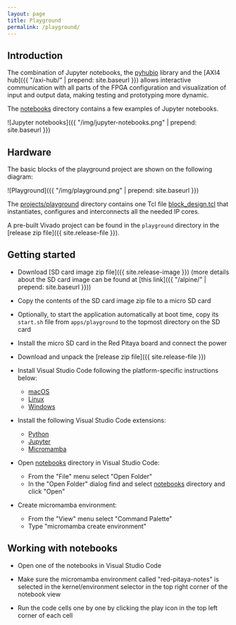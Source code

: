 ```yaml
---
layout: page
title: Playground
permalink: /playground/
---
```


Introduction
-----

The combination of Jupyter notebooks, the [pyhubio](https://github.com/pavel-demin/pyhubio) library and the [AXI4 hub]({{ "/axi-hub/" | prepend: site.baseurl }}) allows interactive communication with all parts of the FPGA configuration and visualization of input and output data, making testing and prototyping more dynamic.

The [notebooks](https://github.com/pavel-demin/red-pitaya-notes/tree/master/notebooks) directory contains a few examples of Jupyter notebooks.

![Jupyter notebooks]({{ "/img/jupyter-notebooks.png" | prepend: site.baseurl }})

Hardware
-----

The basic blocks of the playground project are shown on the following diagram:

![Playground]({{ "/img/playground.png" | prepend: site.baseurl }})

The [projects/playground](https://github.com/pavel-demin/red-pitaya-notes/tree/master/projects/playground) directory contains one Tcl file [block_design.tcl](https://github.com/pavel-demin/red-pitaya-notes/blob/master/projects/playground/block_design.tcl) that instantiates, configures and interconnects all the needed IP cores.

A pre-built Vivado project can be found in the `playground` directory in the [release zip file]({{ site.release-file }}).

Getting started
-----

- Download [SD card image zip file]({{ site.release-image }}) (more details about the SD card image can be found at [this link]({{ "/alpine/" | prepend: site.baseurl }}))
- Copy the contents of the SD card image zip file to a micro SD card
- Optionally, to start the application automatically at boot time, copy its `start.sh` file from `apps/playground` to the topmost directory on the SD card
- Install the micro SD card in the Red Pitaya board and connect the power
- Download and unpack the [release zip file]({{ site.release-file }})

- Install Visual Studio Code following the platform-specific instructions below:
  - [macOS](https://code.visualstudio.com/docs/setup/mac)
  - [Linux](https://code.visualstudio.com/docs/setup/linux)
  - [Windows](https://code.visualstudio.com/docs/setup/windows)

- Install the following Visual Studio Code extensions:
  - [Python](https://marketplace.visualstudio.com/items?itemName=ms-python.python)
  - [Jupyter](https://marketplace.visualstudio.com/items?itemName=ms-toolsai.jupyter)
  - [Micromamba](https://marketplace.visualstudio.com/items?itemName=corker.vscode-micromamba)

- Open [notebooks](https://github.com/pavel-demin/red-pitaya-notes/tree/master/notebooks) directory in Visual Studio Code:
  - From the "File" menu select "Open Folder"
  - In the "Open Folder" dialog find and select [notebooks](https://github.com/pavel-demin/red-pitaya-notes/tree/master/notebooks) directory and click "Open"

- Create micromamba environment:
  - From the "View" menu select "Command Palette"
  - Type "micromamba create environment"

Working with notebooks
-----

- Open one of the notebooks in Visual Studio Code

- Make sure the micromamba environment called "red-pitaya-notes" is selected in the kernel/environment selector in the top right corner of the notebook view

- Run the code cells one by one by clicking the play icon in the top left corner of each cell
